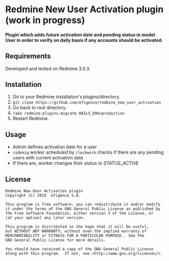 # Redmine New User Activation plugin (work in progress)

#### Plugin which adds future activation date and pending status in model User in order to verify on daily basis if any accounts should be activated.

## Requirements

Developed and tested on Redmine 3.0.3.

## Installation

1. Go to your Redmine installation's plugins/directory.
2. `git clone https://github.com/efigence/redmine_new_user_activation`
3. Go back to root directory.
4. `rake redmine:plugins:migrate RAILS_ENV=production`
5. Restart Redmine.

## Usage

* Admin defines activation date for a user
* `sidekiq` worker scheduled by `clockwork` checks if there are any pending users with current activation date
* If there are, worker changes their status to STATUS_ACTIVE


## License

    Redmine New User Activation plugin
    Copyright (C) 2015  efigence S.A.

    This program is free software: you can redistribute it and/or modify
    it under the terms of the GNU General Public License as published by
    the Free Software Foundation, either version 3 of the License, or
    (at your option) any later version.

    This program is distributed in the hope that it will be useful,
    but WITHOUT ANY WARRANTY; without even the implied warranty of
    MERCHANTABILITY or FITNESS FOR A PARTICULAR PURPOSE.  See the
    GNU General Public License for more details.

    You should have received a copy of the GNU General Public License
    along with this program.  If not, see <http://www.gnu.org/licenses/>.
